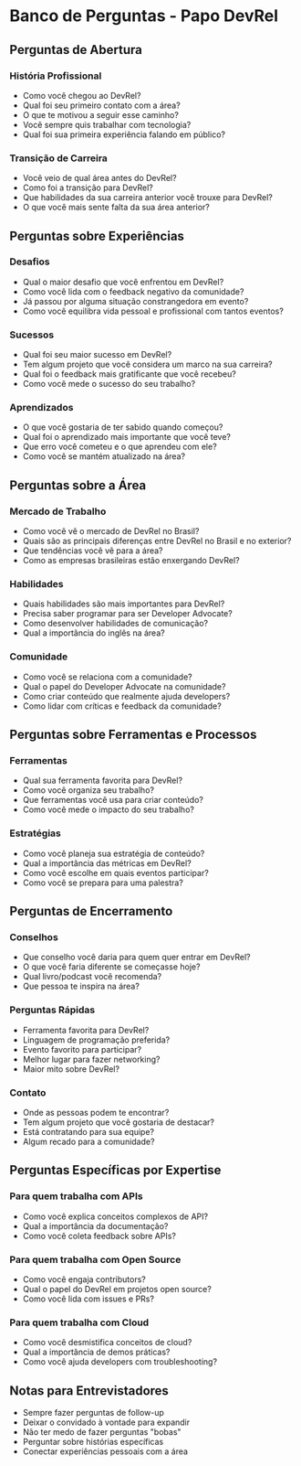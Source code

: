 # Banco de Perguntas - Papo DevRel

## Perguntas de Abertura

### História Profissional
- Como você chegou ao DevRel?
- Qual foi seu primeiro contato com a área?
- O que te motivou a seguir esse caminho?
- Você sempre quis trabalhar com tecnologia?
- Qual foi sua primeira experiência falando em público?

### Transição de Carreira
- Você veio de qual área antes do DevRel?
- Como foi a transição para DevRel?
- Que habilidades da sua carreira anterior você trouxe para DevRel?
- O que você mais sente falta da sua área anterior?

## Perguntas sobre Experiências

### Desafios
- Qual o maior desafio que você enfrentou em DevRel?
- Como você lida com o feedback negativo da comunidade?
- Já passou por alguma situação constrangedora em evento?
- Como você equilibra vida pessoal e profissional com tantos eventos?

### Sucessos
- Qual foi seu maior sucesso em DevRel?
- Tem algum projeto que você considera um marco na sua carreira?
- Qual foi o feedback mais gratificante que você recebeu?
- Como você mede o sucesso do seu trabalho?

### Aprendizados
- O que você gostaria de ter sabido quando começou?
- Qual foi o aprendizado mais importante que você teve?
- Que erro você cometeu e o que aprendeu com ele?
- Como você se mantém atualizado na área?

## Perguntas sobre a Área

### Mercado de Trabalho
- Como você vê o mercado de DevRel no Brasil?
- Quais são as principais diferenças entre DevRel no Brasil e no exterior?
- Que tendências você vê para a área?
- Como as empresas brasileiras estão enxergando DevRel?

### Habilidades
- Quais habilidades são mais importantes para DevRel?
- Precisa saber programar para ser Developer Advocate?
- Como desenvolver habilidades de comunicação?
- Qual a importância do inglês na área?

### Comunidade
- Como você se relaciona com a comunidade?
- Qual o papel do Developer Advocate na comunidade?
- Como criar conteúdo que realmente ajuda developers?
- Como lidar com críticas e feedback da comunidade?

## Perguntas sobre Ferramentas e Processos

### Ferramentas
- Qual sua ferramenta favorita para DevRel?
- Como você organiza seu trabalho?
- Que ferramentas você usa para criar conteúdo?
- Como você mede o impacto do seu trabalho?

### Estratégias
- Como você planeja sua estratégia de conteúdo?
- Qual a importância das métricas em DevRel?
- Como você escolhe em quais eventos participar?
- Como você se prepara para uma palestra?

## Perguntas de Encerramento

### Conselhos
- Que conselho você daria para quem quer entrar em DevRel?
- O que você faria diferente se começasse hoje?
- Qual livro/podcast você recomenda?
- Que pessoa te inspira na área?

### Perguntas Rápidas
- Ferramenta favorita para DevRel?
- Linguagem de programação preferida?
- Evento favorito para participar?
- Melhor lugar para fazer networking?
- Maior mito sobre DevRel?

### Contato
- Onde as pessoas podem te encontrar?
- Tem algum projeto que você gostaria de destacar?
- Está contratando para sua equipe?
- Algum recado para a comunidade?

## Perguntas Específicas por Expertise

### Para quem trabalha com APIs
- Como você explica conceitos complexos de API?
- Qual a importância da documentação?
- Como você coleta feedback sobre APIs?

### Para quem trabalha com Open Source
- Como você engaja contributors?
- Qual o papel do DevRel em projetos open source?
- Como você lida com issues e PRs?

### Para quem trabalha com Cloud
- Como você desmistifica conceitos de cloud?
- Qual a importância de demos práticas?
- Como você ajuda developers com troubleshooting?

## Notas para Entrevistadores

- Sempre fazer perguntas de follow-up
- Deixar o convidado à vontade para expandir
- Não ter medo de fazer perguntas "bobas"
- Perguntar sobre histórias específicas
- Conectar experiências pessoais com a área

